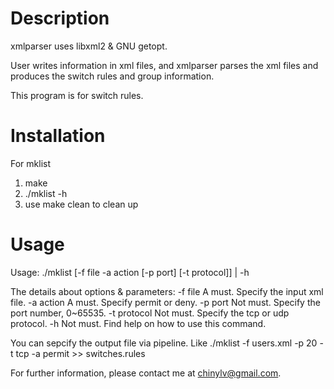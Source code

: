 Description
===========

xmlparser uses libxml2 &amp; GNU getopt.

User writes information in xml files, and xmlparser parses the xml files and produces the switch rules and group information.

This program is for switch rules.

Installation
============

For mklist
1. make
2. ./mklist -h
3. use make clean to clean up

Usage
=====

Usage: ./mklist [-f file -a action [-p port] [-t protocol]] | -h

The details about options & parameters:
   -f   file       A must. Specify the input xml file.
   -a   action     A must. Specify permit or deny.
   -p   port       Not must. Specify the port number, 0~65535.
   -t   protocol   Not must. Specify the tcp or udp protocol.
   -h              Not must. Find help on how to use this command.

You can sepcify the output file via pipeline.
Like ./mklist -f users.xml -p 20 -t tcp -a permit >> switches.rules

For further information, please contact me at chinylv@gmail.com.
